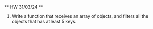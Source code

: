 ** HW 31/03/24 **
1) Write a function that receives an array of objects, and filters all the objects that has at least 5 keys.

